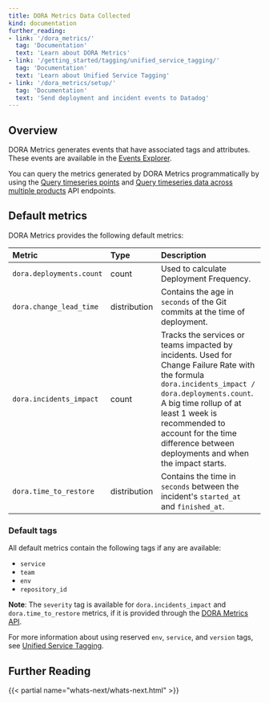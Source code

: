 ```yaml
---
title: DORA Metrics Data Collected
kind: documentation
further_reading:
- link: '/dora_metrics/'
  tag: 'Documentation'
  text: 'Learn about DORA Metrics'
- link: '/getting_started/tagging/unified_service_tagging/'
  tag: 'Documentation'
  text: 'Learn about Unified Service Tagging'
- link: '/dora_metrics/setup/'
  tag: 'Documentation'
  text: 'Send deployment and incident events to Datadog'
---
```


## Overview

DORA Metrics generates events that have associated tags and attributes. These events are available in the [Events Explorer][1].

You can query the metrics generated by DORA Metrics programmatically by using the [Query timeseries points][2] and [Query timeseries data across multiple products][3] API endpoints.

## Default metrics

DORA Metrics provides the following default metrics:

| Metric | Type | Description |
| :--- | :--- | :--- |
| `dora.deployments.count` | count | Used to calculate Deployment Frequency.
| `dora.change_lead_time` | distribution | Contains the age in `seconds` of the Git commits at the time of deployment.
| `dora.incidents_impact` | count | Tracks the services or teams impacted by incidents. Used for Change Failure Rate with the formula `dora.incidents_impact / dora.deployments.count`. A big time rollup of at least 1 week is recommended to account for the time difference between deployments and when the impact starts.
| `dora.time_to_restore` | distribution | Contains the time in `seconds` between the incident's `started_at` and `finished_at`.

### Default tags

All default metrics contain the following tags if any are available:

- `service`
- `team`
- `env`
- `repository_id`

**Note**: The `severity` tag is available for `dora.incidents_impact` and `dora.time_to_restore` metrics, if it is provided through the [DORA Metrics API][7].

For more information about using reserved `env`, `service`, and `version` tags, see [Unified Service Tagging][6].

## Further Reading

{{< partial name="whats-next/whats-next.html" >}}

[1]: /service_management/events/explorer/
[2]: /api/latest/metrics/#query-timeseries-points
[3]: /api/latest/metrics/#query-timeseries-data-across-multiple-products
[4]: /service_management/events/
[5]: https://app.datadoghq.com/event/explorer?query=source%3Asoftware_delivery_insights
[6]: /getting_started/tagging/unified_service_tagging/
[7]: /api/latest/dora-metrics/
